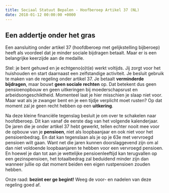 ```yaml
---
title: Sociaal Statuut Bepalen - Hoofberoep Artikel 37 (NL)
date: 2018-01-12 00:00:00 +0000
---
```

## Een addertje onder het gras

Een aansluiting onder artikel 37 (hoofdberoep met gelijkstelling bijberoep) heeft als voordeel dat je minder sociale bijdragen betaalt. Maar er is een belangrijke keerzijde aan de medaille.

Stel: je bent gehuwd en je echtgeno(o)t(e) werkt voltijds. Jij zorgt voor het huishouden en start daarnaast een zelfstandige activiteit. Je besluit gebruik te maken van de regeling onder artikel 37. Je betaalt **verminderde bijdragen**, maar bouwt **geen sociale rechten** op. Dat betekent dus geen pensioenopbouw en geen uitkeringen bij moederschapsrust en arbeidsongeschiktheid. Momenteel laat je hier misschien je slaap niet voor. Maar wat als je zwanger bent en je een tijdje verplicht moet rusten? Op dat moment zal je geen recht hebben op een **uitkering**. 

Na deze kleine financiële tegenslag besluit je om over te schakelen naar hoofdberoep. Dit kan vanaf de eerste dag van het volgende kalenderjaar. De jaren die je onder artikel 37 hebt gewerkt, tellen echter nooit mee voor de opbouw van je **pensioen**, niet als loopbaanjaar en ook niet voor het pensioenbedrag. En dat kan tegenslaan als je op je 63e met vervroegd pensioen wilt gaan. Want net die jaren kunnen doorslaggevend zijn om al dan niet voldoende loopbaanjaren te hebben voor een vervroegd pensioen. En hoewel je dan tot aan je wettelijke pensioenleeftijd kan terugvallen op een gezinspensioen, het totaalbedrag zal beduidend minder zijn dan wanneer jullie op dat moment beiden een eigen rustpensioen zouden hebben.

Onze raad: **bezint eer ge begint!** Weeg de voor- en nadelen van deze regeling goed af.